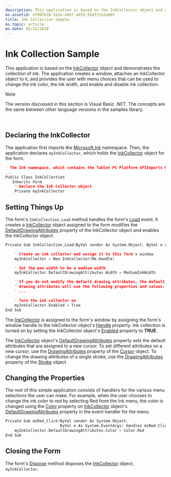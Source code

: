 ```yaml
---
description: This application is based on the InkCollector object and demonstrates the collection of ink.
ms.assetid: e799fb16-5a1e-4d57-a033-554f72e2e685
title: Ink Collection Sample
ms.topic: article
ms.date: 05/31/2018
---
```


# Ink Collection Sample

This application is based on the [InkCollector](/previous-versions/ms836493(v=msdn.10)) object and demonstrates the collection of ink. The application creates a window, attaches an InkCollector object to it, and provides the user with menu choices that can be used to change the ink color, the ink width, and enable and disable ink collection.

> [!Note]  
> The version discussed in this section is Visual Basic .NET. The concepts are the same between other language versions in the samples library.

 

## Declaring the InkCollector

The application first imports the [Microsoft.Ink](/previous-versions/ms826516(v=msdn.10)) namespace. Then, the application declares `myInkCollector`, which holds the [InkCollector](/previous-versions/ms836493(v=msdn.10)) object for the form.


```C++
' The Ink namespace, which contains the Tablet PC Platform APIImports Microsoft.Ink
...
Public Class InkCollection
   Inherits Form
    ' Declare the Ink Collector object
    Private myInkCollector
```



## Setting Things Up

The form's `InkCollection_Load` method handles the form's [Load](/dotnet/api/system.windows.forms.form.load?view=netcore-3.1) event. It creates a [InkCollector](/previous-versions/ms836493(v=msdn.10)) object assigned to the form modifies the [DefaultDrawingAttributes](/previous-versions/ms836500(v=msdn.10)) property of the InkCollector object and enables the InkCollector object.


```C++
Private Sub InkCollection_Load(ByVal sender As System.Object, ByVal e As System.EventArgs) Handles MyBase.Load

    ' Create an ink collector and assign it to this form's window
    myInkCollector = New InkCollector(Me.Handle)

    ' Set the pen width to be a medium width
    myInkCollector.DefaultDrawingAttributes.Width = MediumInkWidth

    ' If you do not modify the default drawing attributes, the default 
    ' drawing attributes will use the following properties and values:
    ' ...

    ' Turn the ink collector on
    myInkCollector.Enabled = True
End Sub
```



The [InkCollector](/previous-versions/ms836493(v=msdn.10)) is assigned to the form's window by assigning the form's window handle to the InkCollector object's [Handle](/previous-versions/ms836504(v=msdn.10)) property. Ink collection is turned on by setting the InkCollector object's [Enabled](/previous-versions/ms836503(v=msdn.10)) property to **TRUE**.

The [InkCollector](/previous-versions/ms836493(v=msdn.10)) object's [DefaultDrawingAttributes](/previous-versions/ms836500(v=msdn.10)) property sets the default attributes that are assigned to a new cursor. To set different attributes on a new cursor, use the [DrawingAttributes](/previous-versions/ms839523(v=msdn.10)) property of the [Cursor](/previous-versions/ms839521(v=msdn.10)) object. To change the drawing attributes of a single stroke, use the [DrawingAttributes](/previous-versions/ms827846(v=msdn.10)) property of the [Stroke](/previous-versions/ms827842(v=msdn.10)) object.

## Changing the Properties

The rest of this simple application consists of handlers for the various menu selections the user can make. For example, when the user chooses to change the ink color to red by selecting Red from the Ink menu, the color is changed using the [Color](/previous-versions/ms837933(v=msdn.10)) property on [InkCollector](/previous-versions/ms836493(v=msdn.10)) object's [DefaultDrawingAttributes](/previous-versions/ms836500(v=msdn.10)) property in the event handler for the menu.


```C++
Private Sub miRed_Click(ByVal sender As System.Object, 
                        ByVal e As System.EventArgs) Handles miRed.Click
    myInkCollector.DefaultDrawingAttributes.Color = Color.Red
End Sub
```



## Closing the Form

The form's [Dispose](/dotnet/api/system.windows.forms.form.dispose?view=netcore-3.1) method disposes the [InkCollector](/previous-versions/ms836493(v=msdn.10)) object, `myInkCollector`.

 

 
